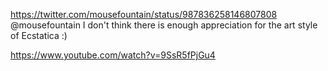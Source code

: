 https://twitter.com/mousefountain/status/987836258146807808 @mousefountain I don't think there is enough appreciation for the art style of Ecstatica :)

https://www.youtube.com/watch?v=9SsR5fPjGu4